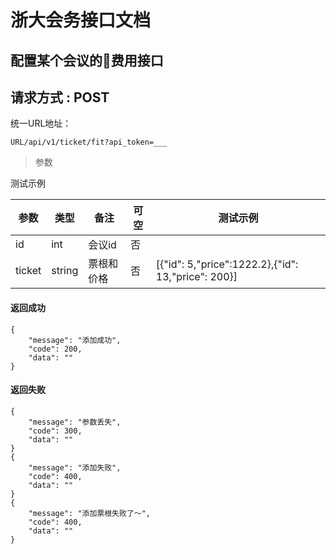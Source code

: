 
# 浙大会务接口文档

## 配置某个会议的费用接口
## 请求方式 : POST

统一URL地址：

```
URL/api/v1/ticket/fit?api_token=___
```


> 参数

测试示例

| 参数 | 类型 | 备注 | 可空 | 测试示例 |
| --- | --- | --- | --- | --- |
|id|int|会议id|否||
|ticket|string|票根和价格|否|[{"id": 5,"price":1222.2},{"id": 13,"price": 200}]|


#### 返回成功
````
{
    "message": "添加成功",
    "code": 200,
    "data": ""
}
````
#### 返回失败
````
{
    "message": "参数丢失",
    "code": 300,
    "data": ""
}
{
    "message": "添加失败",
    "code": 400,
    "data": ""
}
{
    "message": "添加票根失败了～",
    "code": 400,
    "data": ""
}
````